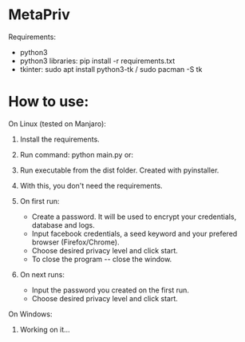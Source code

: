 # MetaPriv
Requirements:
- python3
- python3 libraries: pip install -r requirements.txt
- tkinter: sudo apt install python3-tk / sudo pacman -S tk

# How to use:
On Linux (tested on Manjaro):
1. Install the requirements.
2. Run command: python main.py
or:
1. Run executable from the dist folder. Created with pyinstaller.
2. With this, you don't need the requirements.

3. On first run: 
	- Create a password. It will be used to encrypt your credentials, database and logs.
	- Input facebook credentials, a seed keyword and your prefered browser (Firefox/Chrome).
	- Choose desired privacy level and click start.
	- To close the program -- close the window.
4. On next runs:
	- Input the password you created on the first run.
	- Choose desired privacy level and click start.

On Windows:
1. Working on it...